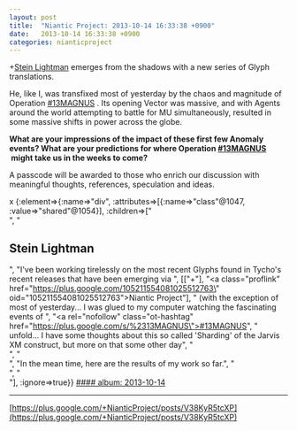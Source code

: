 ```yaml
---
layout: post
title:  "Niantic Project: 2013-10-14 16:33:38 +0900"
date:   2013-10-14 16:33:38 +0900
categories: nianticproject
---
```

+[Stein Lightman](https://plus.google.com/115238965157544465033 "") emerges from the shadows with a new series of Glyph translations.

He, like I, was transfixed most of yesterday by the chaos and magnitude of Operation  [#13MAGNUS](https://plus.google.com/s/%2313MAGNUS "") . Its opening Vector was massive, and with Agents around the world attempting to battle for MU simultaneously, resulted in some massive shifts in power across the globe.

**What are your impressions of the impact of these first few Anomaly events? What are your predictions for where Operation  ****[#13MAGNUS](https://plus.google.com/s/%2313MAGNUS "")****   might take us in the weeks to come?**

A passcode will be awarded to those who enrich our discussion with meaningful thoughts, references, speculation and ideas.

x {:element=>{:name=>"div", :attributes=>[{:name=>"class"@1047, :value=>"shared"@1054}], :children=>["<br />", "<h2>Stein Lightman</h2>", "I've been working tirelessly on the most recent Glyphs found in Tycho's recent releases that have been emerging via ", [["+"], "<a class=\"proflink\" href=\"https://plus.google.com/105211554081025512763\" oid=\"105211554081025512763\">Niantic Project</a>"], " (with the exception of most of yesterday... I was glued to my computer watching the fascinating events of  ", "<a rel=\"nofollow\" class=\"ot-hashtag\" href=\"https://plus.google.com/s/%2313MAGNUS\">#13MAGNUS</a>", "  unfold... I have some thoughts about this so called 'Sharding' of the Jarvis XM construct, but more on that some other day", "<br />", "<br />", "In the mean time, here are the results of my work so far.", "<br />", "<br />"], :ignore=>true}}
[#### album: 2013-10-14](https://plus.google.com/photos/115238965157544465033/albums/5934507180325803185 "")
- - -
[https://plus.google.com/+NianticProject/posts/V38KyR5tcXP](https://plus.google.com/+NianticProject/posts/V38KyR5tcXP)
